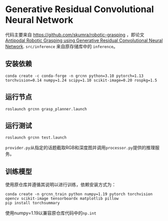 # Generative Residual Convolutional Neural Network

代码主要来自 https://github.com/skumra/robotic-grasping ，即论文 [Antipodal Robotic Grasping using Generative Residual Convolutional Neural Network](https://arxiv.org/abs/1909.04810). `src/inference` 来自原存储库中的 `inference`。

## 安装依赖

    conda create -c conda-forge -n grcnn python=3.10 pytorch=1.13 torchvision=0.14 numpy=1.24 scipy=1.10 scikit-image=0.20 rospkg=1.5

## 运行节点

    roslaunch grcnn grasp_planner.launch
    
## 运行测试

    roslaunch grcnn test.launch

`provider.py`从指定的话题截取RGB和深度图并调用`processor.py`提供的推理服务。

## 训练模型

使用原仓库并遵循其说明以进行训练，依赖安装方式为：

    conda create -n grcnn_train python numpy=1.19 pytorch torchvision opencv scikit-image tensorboardx matplotlib pillow
    pip install torchsummary

使用numpy=1.19以兼容原仓库代码中的`np.int`
